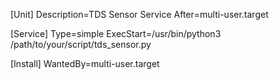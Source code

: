 [Unit]
Description=TDS Sensor Service
After=multi-user.target

[Service]
Type=simple
ExecStart=/usr/bin/python3 /path/to/your/script/tds_sensor.py

[Install]
WantedBy=multi-user.target
